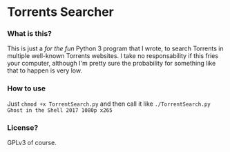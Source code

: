 # Torrents Searcher

### What is this?
This is just a *for the fun* Python 3 program that I wrote, to search Torrents in multiple well-known Torrents websites.
I take no responsability if this fries your computer, although I'm pretty sure the probability for something like that to happen is very low. 

### How to use
Just ```chmod +x TorrentSearch.py``` 
and then call it like ```./TorrentSearch.py Ghost in the Shell 2017 1080p x265```


### License?
GPLv3 of course. 